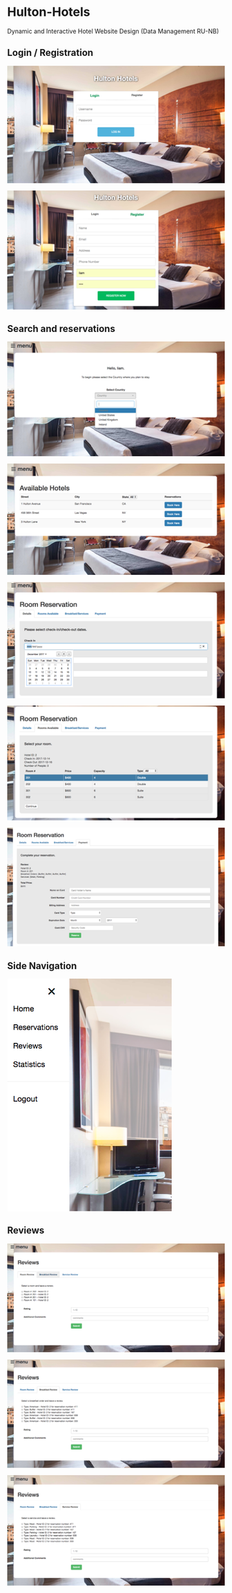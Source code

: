 # Hulton-Hotels


Dynamic and Interactive Hotel Website Design (Data Management RU-NB)


Login / Registration
--------------------
![](/designImages/login.png)

![](/designImages/register.png)

Search and reservations
--------------------
![](/designImages/home.png)

![](/designImages/hotels.png)

![](/designImages/roomRes.png)

![](/designImages/roomsAvailable.png)

![](/designImages/payment.png)

Side Navigation
--------------------
![](/designImages/sideNav.png)

Reviews
--------------------
![](/designImages/roomreview.png)

![](/designImages/breakfastReview.png)

![](/designImages/serviceReview.png)

